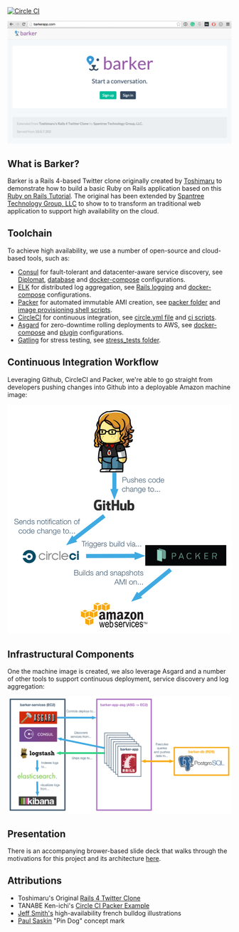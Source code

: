 [![Circle CI](https://circleci.com/gh/Spantree/barker.svg?style=svg)](https://circleci.com/gh/Spantree/barker)

![Github Clone Screen Capture](slides/slides/images/barker-screenshot.png)

## What is Barker?

Barker is a Rails 4-based Twitter clone originally created by [Toshimaru](https://github.com/toshimaru/Rails-4-Twitter-Clone) to demonstrate how to build a basic Ruby on Rails application based on this [Ruby on Rails Tutorial](http://ruby.railstutorial.org/ruby-on-rails-tutorial-book). The original has been extended by [Spantree Technology Group, LLC](http://spantree.net) to show to to transform an traditional web application to support high availability on the cloud.

## Toolchain

To achieve high availability, we use a number of open-source and cloud-based tools, such as:

* [Consul](http://consul.io) for fault-tolerant and datacenter-aware service discovery, see [Diplomat](https://github.com/Spantree/barker/blob/5b409b914396e824a4b58aeed85d11cc24a8ba54/config/application.rb#L42-L57), [database](https://github.com/Spantree/barker/blob/5b409b914396e824a4b58aeed85d11cc24a8ba54/config/database.yml#L28-L38) and [docker-compose](https://github.com/Spantree/barker/blob/570a297e695196f0321e982e5751d710db5a6664/docker-compose.yml#L7-L10) configurations.
* [ELK](https://www.elastic.co/webinars/introduction-elk-stack) for distributed log aggregation, see [Rails logging](https://github.com/Spantree/barker/blob/5b409b914396e824a4b58aeed85d11cc24a8ba54/config/application.rb#L50-L56) and [docker-compose](https://github.com/Spantree/barker/blob/570a297e695196f0321e982e5751d710db5a6664/docker-compose.yml#L11-L17) configurations.
* [Packer](http://packer.io) for automated immutable AMI creation, see [packer folder](packer/) and [image provisioning shell scripts](system/scripts).
* [CircleCI](http://circleci.com) for continuous integration, see [circle.yml file](circle.yml) and [ci scripts](https://github.com/Spantree/barker/tree/develop/ci).
* [Asgard](https://github.com/Netflix/asgard) for zero-downtime rolling deployments to AWS, see [docker-compose](https://github.com/Spantree/barker/blob/570a297e695196f0321e982e5751d710db5a6664/docker-compose.yml#L18-L20) and [plugin](https://github.com/Spantree/barker/tree/develop/system/asgard) configurations.
* [Gatling](http://gatling.io) for stress testing, see [stress_tests folder](stress_tests).

## Continuous Integration Workflow

Leveraging Github, CircleCI and Packer, we're able to go straight from developers pushing changes into Github into a deployable Amazon machine image:

![Continuous Integration Workflow](slides/slides/images/continuous-integration.png)

## Infrastructural Components

One the machine image is created, we also leverage Asgard and a number of other tools to support continuous deployment, service discovery and log aggregation:

![Logical Infrastructure](slides/slides/images/logical-infrastructure.png)

## Presentation

There is an accompanying brower-based slide deck that walks through the motivations for this project and its architecture [here](http://bit.ly/hacloudapps).

## Attributions

* Toshimaru's Original [Rails 4 Twitter Clone](https://github.com/toshimaru/Rails-4-Twitter-Clone)
* TANABE Ken-ichi's [Circle CI Packer Example](https://github.com/nabeken/circleci-packer-example)
* [Jeff Smith's](https://twitter.com/jeffksmithjr) high-availability french bulldog illustrations
* [Paul Saskin](https://dribbble.com/shots/1074140-Pin-dog) "Pin Dog" concept mark